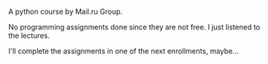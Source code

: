 A python course by Mail.ru Group.

No programming assignments done since they are not free. I just listened to the lectures.

I'll complete the assignments in one of the next enrollments, maybe... 
